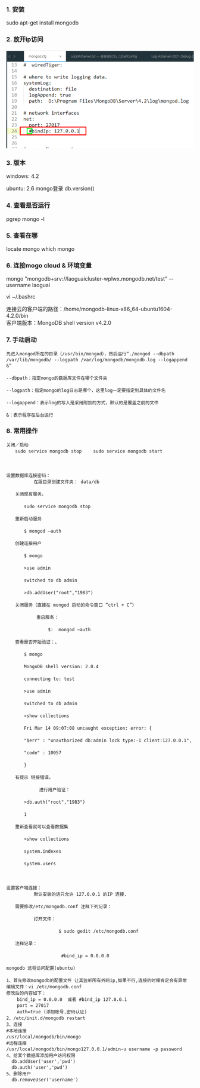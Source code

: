 
### 1. 安装
sudo apt-get install mongodb

### 2. 放开ip访问
![](_v_images/20190904181837351_20901.png)


### 3. 版本
windows: 4.2

ubuntu: 2.6
    mongo登录
    db.version() 

### 4. 查看是否运行
pgrep mongo -l

### 5. 查看在哪
locate mongo
which mongo


### 6. 连接mogo cloud & 环境变量
mongo "mongodb+srv://laoguaicluster-wplwx.mongodb.net/test" --username laoguai

vi ~/.bashrc

连接云的客户端的路径：/home/mongodb-linux-x86_64-ubuntu1604-4.2.0/bin  
客户端版本：MongoDB shell version v4.2.0

### 7. 手动启动
```CSharp
先进入mongod所在的目录（/usr/bin/mongod），然后运行“./mongod --dbpath /var/lib/mongodb/ --logpath /var/log/mongodb/mongodb.log --logappend &”

--dbpath：指定mongo的数据库文件在哪个文件夹

--logpath：指定mongo的log日志是哪个，这里log一定要指定到具体的文件名

--logappend：表示log的写入是采用附加的方式，默认的是覆盖之前的文件

&：表示程序在后台运行
```

### 8. 常用操作
```pytho
关闭／启动
　　sudo service mongodb stop 　　sudo service mongodb start

 

设置数据库连接密码：
       　　在跟目录创建文件夹： data/db

　　关闭现有服务。

　　　　sudo service mongodb stop

　　重新启动服务

　　　　$ mongod –auth

　　创建连接用户

　　　　$ mongo

　　　　>use admin

　　　　switched to db admin

　　　　>db.addUser("root","1983")

　　关闭服务（直接在 mongod 启动的命令窗口 “ctrl + C”）

        　　重启服务：

         　　　　$:  mongod –auth

　　查看是否开始验证：、

　　　　$ mongo

　　　　MongoDB shell version: 2.0.4

　　　　connecting to: test

　　　　>use admin

　　　　switched to db admin

　　　　>show collections

　　　　Fri Mar 14 09:07:08 uncaught exception: error: {

　　　　"$err" : "unauthorized db:admin lock type:-1 client:127.0.0.1",

　　　　"code" : 10057

　　　　}

　　有提示 链接错误。

         　　进行用户验证：

　　　　>db.auth("root","1983")

　　　　1

　　重新查看就可以查看数据集

　　　　>show collections

　　　　system.indexes

　　　　system.users

 

设置客户端连接：
       　　默认安装的话只允许 127.0.0.1 的IP 连接.

　　需要修改/etc/mongodb.conf 注释下列记录：

       　　打开文件：          

             　　　　$ sudo gedit /etc/mongodb.conf

　　注释记录：            

              　　　　#bind_ip = 0.0.0.0 

mongodb 远程访问配置(ubuntu)

1、首先修改mongodb的配置文件 让其监听所有外网ip,如果不行,连接的时候肯定会有异常
编辑文件：vi /etc/mongodb.conf
修改后的内容如下：
    bind_ip = 0.0.0.0  或者 #bind_ip 127.0.0.1
    port = 27017
    auth=true (添加帐号,密码认证)
2、/etc/init.d/mongodb restart
3、连接 
#本地连接
/usr/local/mongodb/bin/mongo
#远程连接
/usr/local/mongodb/bin/mongo127.0.0.1/admin-u username -p password
4、给某个数据库添加用户访问权限
  db.addUser('user','pwd')
  db.auth('user','pwd')
5、删除用户
  db.removeUser('username')
```
